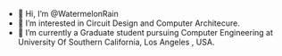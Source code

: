 - 👋 Hi, I’m @WatermelonRain
- 👀 I’m interested in Circuit Design and Computer Architecure.
- 🌱 I’m currently a Graduate student pursuing Computer Engineering at University Of Southern California, Los Angeles , USA.
